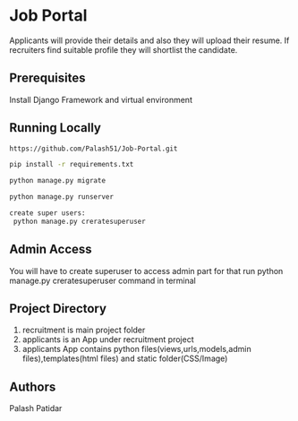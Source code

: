 # Job Portal 

Applicants will provide their details and also they will upload their resume. If recruiters find suitable profile they will shortlist the candidate.


## Prerequisites

Install Django Framework and virtual environment

## Running Locally

```bash
https://github.com/Palash51/Job-Portal.git
```

```bash
pip install -r requirements.txt
```

```bash
python manage.py migrate
```

```bash
python manage.py runserver
```

```bash
create super users:
 python manage.py creratesuperuser

```

## Admin Access
You will have to create superuser to access admin part for that run python manage.py creratesuperuser
command in terminal  

## Project Directory
1. recruitment is main project folder
2. applicants is an App under recruitment project
3. applicants App contains python files(views,urls,models,admin files),templates(html files) and static folder(CSS/Image)


## Authors
Palash Patidar 

